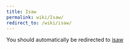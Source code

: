 ```yaml
---
title: Isaw
permalink: wiki/Isaw/
redirect_to: /wiki/isaw/
---
```


You should automatically be redirected to [isaw](/wiki/isaw/)
